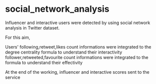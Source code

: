 # social_network_analysis

Influencer and interactive users were detected by using social network analysis in Twitter dataset.

For this aim,

Users' following,retweet,likes count informations were integrated to the degree centrality formula to understand their interactivity
       follower,retweeted,favourite count informations were integrated to the formula to understand their effectivity
       
At the end of the working, influencer and interactive scores sent to the service
